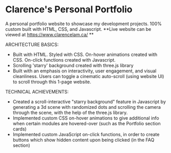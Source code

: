 # Clarence's Personal Portfolio

A personal portfolio website to showcase my development projects. 100% custom built with HTML, CSS, and Javascript.
**Live website can be viewed at https://www.clarencelam.ca/ **

ARCHITECTURE BASICS:
- Built with HTML. Styled with CSS. On-hover animations created with CSS. On-click functions created with Javascript.
- Scrolling 'starry' background created with three.js library
- Built with an emphasis on interactivity, user engagement, and visual cleanliness. Users can toggle a cinematic auto-scroll (using website UI) to scroll through this 1-page website.

TECHNICAL ACHIEVEMENTS:
- Created a scroll-interactive "starry background" feature in Javascript by generating a 3d scene with randomized dots and scrolling the camera through the scene, with the help of the three.js library.
- Implemented custom CSS on-hover animations to give additional info when certain modules are hovered-over (such as the Portfolio section cards)
- Implemented custom JavaScript on-click functions, in order to create buttons which show hidden content upon being clicked (in the FAQ section)
